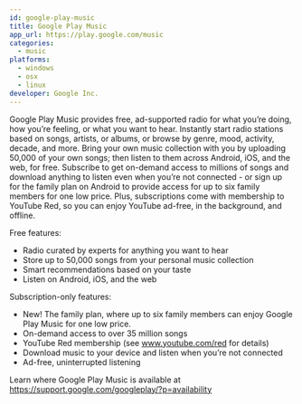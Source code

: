```yaml
---
id: google-play-music
title: Google Play Music
app_url: https://play.google.com/music
categories:
  - music
platforms:
  - windows
  - osx
  - linux
developer: Google Inc.
---
```

Google Play Music provides free, ad-supported radio for what you’re doing, how you’re feeling, or what you want to hear. Instantly start radio stations based on songs, artists, or albums, or browse by genre, mood, activity, decade, and more. Bring your own music collection with you by uploading 50,000 of your own songs; then listen to them across Android, iOS, and the web, for free.
Subscribe to get on-demand access to millions of songs and download anything to listen even when you’re not connected - or sign up for the family plan on Android to provide access for up to six family members for one low price. Plus, subscriptions come with membership to YouTube Red, so you can enjoy YouTube ad-free, in the background, and offline.

Free features:

* Radio curated by experts for anything you want to hear
* Store up to 50,000 songs from your personal music collection
* Smart recommendations based on your taste
* Listen on Android, iOS, and the web

Subscription-only features:

* New! The family plan, where up to six family members can enjoy Google Play Music for one low price.
* On-demand access to over 35 million songs
* YouTube Red membership (see www.youtube.com/red for details)
* Download music to your device and listen when you’re not connected
* Ad-free, uninterrupted listening

Learn where Google Play Music is available at https://support.google.com/googleplay/?p=availability
